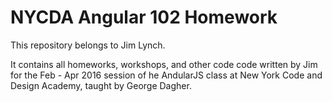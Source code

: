 # NYCDA Angular 102 Homework
This repository belongs to Jim Lynch. 

It contains all homeworks, workshops, and other code code written by Jim for the Feb - Apr 2016 session of he AndularJS class at New York Code and Design Academy, taught by George Dagher.
